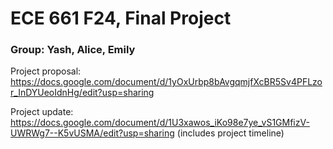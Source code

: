 # ECE 661 F24, Final Project

### Group: Yash, Alice, Emily

Project proposal: https://docs.google.com/document/d/1yOxUrbp8bAvgqmjfXcBR5Sv4PFLzor_InDYUeoIdnHg/edit?usp=sharing

Project update: https://docs.google.com/document/d/1U3xawos_iKo98e7ye_vS1GMfizV-UWRWg7--K5vUSMA/edit?usp=sharing
(includes project timeline)

